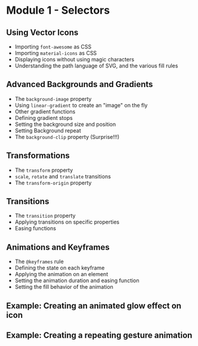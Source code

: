 # Module 1 - Selectors

## Using Vector Icons
* Importing `font-awesome` as CSS
* Importing `material-icons` as CSS
* Displaying icons without using magic characters
* Understanding the path language of SVG, and the various fill rules

## Advanced Backgrounds and Gradients
* The `background-image` property
* Using `linear-gradient` to create an "image" on the fly
* Other gradient functions
* Defining gradient stops
* Setting the background size and position
* Setting Background repeat
* The `background-clip` property (Surprise!!!)

## Transformations
* The `transform` property
* `scale`, `rotate` and `translate` transitions
* The `transform-origin` property

## Transitions
* The `transition` property
* Applying transitions on specific properties
* Easing functions
   
## Animations and Keyframes
* The `@keyframes` rule
* Defining the state on each keyframe
* Applying the animation on an element
* Setting the animation duration and easing function
* Setting the fill behavior of the animation

## Example: Creating an animated glow effect on icon

## Example: Creating a repeating gesture animation

